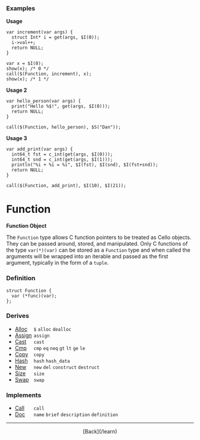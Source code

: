   <div class="row">
  <div class="col-xs-6 col-md-6">

### Examples

__Usage__

    var increment(var args) {
      struct Int* i = get(args, $I(0));
      i->val++;
      return NULL;
    }
    
    var x = $I(0);
    show(x); /* 0 */
    call($(Function, increment), x);
    show(x); /* 1 */
    

__Usage 2__

    var hello_person(var args) {
      print("Hello %$!", get(args, $I(0)));
      return NULL;
    }
    
    call($(Function, hello_person), $S("Dan"));
    

__Usage 3__

    var add_print(var args) {
      int64_t fst = c_int(get(args, $I(0)));
      int64_t snd = c_int(get(args, $I(1)));
      println("%i + %i = %i", $I(fst), $I(snd), $I(fst+snd));
      return NULL;
    }
    
    call($(Function, add_print), $I(10), $I(21));
    



  </div>
  <div class="col-xs-6 col-md-6">

# Function
__Function Object__

The `Function` type allows C function pointers to be treated as Cello objects. They can be passed around, stored, and manipulated. Only C functions of the type `var(*)(var)` can be stored as a `Function` type and when called the arguments will be wrapped into an iterable and passed as the first argument, typically in the form of a `tuple`.

### Definition

    struct Function {
      var (*func)(var);
    };
    

### Derives

* <span style="width:50px; float:left;">[Alloc](/learn/alloc)</span>`$` `alloc` `dealloc` 
* <span style="width:50px; float:left;">[Assign](/learn/assign)</span>`assign` 
* <span style="width:50px; float:left;">[Cast](/learn/cast)</span>`cast` 
* <span style="width:50px; float:left;">[Cmp](/learn/cmp)</span>`cmp` `eq` `neq` `gt` `lt` `ge` `le` 
* <span style="width:50px; float:left;">[Copy](/learn/copy)</span>`copy` 
* <span style="width:50px; float:left;">[Hash](/learn/hash)</span>`hash` `hash_data` 
* <span style="width:50px; float:left;">[New](/learn/new)</span>`new` `del` `construct` `destruct` 
* <span style="width:50px; float:left;">[Size](/learn/size)</span>`size` 
* <span style="width:50px; float:left;">[Swap](/learn/swap)</span>`swap` 
### Implements

* <span style="width:50px; float:left;">[Call](/learn/call)</span>`call` 
* <span style="width:50px; float:left;">[Doc](/learn/doc)</span>`name` `brief` `description` `definition` 

* * *

  <p style="text-align:center;">
[Back](/learn)
  </p>

  </div>
  </div>
